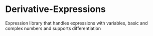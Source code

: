 # Derivative-Expressions
Expression library that handles expressions with variables, basic and complex numbers and supports differentiation
